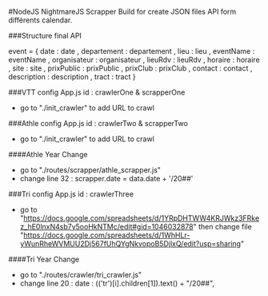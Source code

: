#NodeJS NightmareJS Scrapper
Build for create JSON files API form différents calendar.

###Structure final API

event = {
        date : date ,
        departement : departement ,
        lieu : lieu ,
        eventName : eventName ,
        organisateur : organisateur ,
        lieuRdv : lieuRdv ,
        horaire : horaire ,
        site : site ,
        prixPublic : prixPublic ,
        prixClub : prixClub ,
        contact : contact ,
        description : description ,
        tract : tract 
      }

###VTT config
App.js id : crawlerOne & scrapperOne

- go to "./init_crawler" to add URL to crawl

###Athle config
App.js id : crawlerTwo & scrapperTwo
- go to "./init_crawler"  to add URL to crawl

####Athle Year Change
- go to "./routes/scrapper/athle_scrapper.js"
- change line 32 : scrapper.date = data.date + '/20##'

###Tri config
App.js id : crawlerThree
- go to "https://docs.google.com/spreadsheets/d/1YRpDHTWW4KRJWkz3FRkez_hE0lnxN4sb7y5ooHkNTMc/edit#gid=1046032878"  then change file "https://docs.google.com/spreadsheets/d/1WhHLr-yWunRheWVMUU2Dj567fUhQYgNkvopoB5DjlxQ/edit?usp=sharing" 

####Tri Year Change
- go to "./routes/crawler/tri_crawler.js"
- change line 20 : date : $($('tr')[i].children[1]).text() + "/20##",

